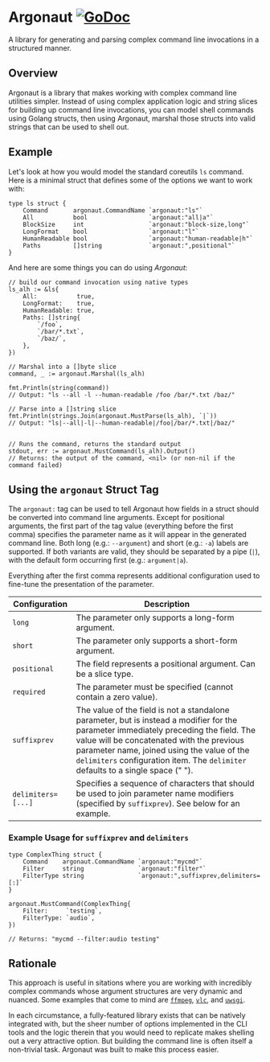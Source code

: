 # Argonaut [![GoDoc](https://godoc.org/github.com/PerformLine/argonaut?status.svg)](https://godoc.org/github.com/PerformLine/argonaut)
A library for generating and parsing complex command line invocations in a structured manner.

## Overview

Argonaut is a library that makes working with complex command line utilities simpler.  Instead of using complex application logic and string slices for building up command line invocations, you can model shell commands using Golang structs, then using Argonaut, marshal those structs into valid strings that can be used to shell out.

## Example

Let's look at how you would model the standard coreutils `ls` command.  Here is a minimal struct that defines some of the options we want to work with:

```golang
type ls struct {
    Command       argonaut.CommandName `argonaut:"ls"`
    All           bool                 `argonaut:"all|a"`
    BlockSize     int                  `argonaut:"block-size,long"`
    LongFormat    bool                 `argonaut:"l"`
    HumanReadable bool                 `argonaut:"human-readable|h"`
    Paths         []string             `argonaut:",positional"`
}
```

And here are some things you can do using _Argonaut_:

```golang
// build our command invocation using native types
ls_alh := &ls{
    All:           true,
    LongFormat:    true,
    HumanReadable: true,
    Paths: []string{
        `/foo`,
        `/bar/*.txt`,
        `/baz/`,
    },
})

// Marshal into a []byte slice
command, _ := argonaut.Marshal(ls_alh)

fmt.Println(string(command))
// Output: "ls --all -l --human-readable /foo /bar/*.txt /baz/"

// Parse into a []string slice
fmt.Println(strings.Join(argonaut.MustParse(ls_alh), `|`))
// Output: "ls|--all|-l|--human-readable|/foo|/bar/*.txt|/baz/"


// Runs the command, returns the standard output
stdout, err := argonaut.MustCommand(ls_alh).Output()
// Returns: the output of the command, <nil> (or non-nil if the command failed)
```

## Using the `argonaut` Struct Tag

The `argonaut:` tag can be used to tell Argonaut how fields in a struct should be converted into command line arguments.  Except for positional arguments, the first part of the tag value (everything before the first comma) specifies the parameter name as it will appear in the generated command line.  Both long (e.g.: `--argument`) and short (e.g.: `-a`) labels are supported.  If both variants are valid, they should be separated by a pipe (`|`), with the default form occurring first (e.g.: `argument|a`).

Everything after the first comma represents additional configuration used to fine-tune the presentation of the parameter.

| Configuration      | Description               |
| ------------------ | ------------------------- |
| `long`             | The parameter only supports a long-form argument. |
| `short`            | The parameter only supports a short-form argument. |
| `positional`       | The field represents a positional argument.  Can be a slice type. |
| `required`         | The parameter must be specified (cannot contain a zero value). |
| `suffixprev`       | The value of the field is not a standalone parameter, but is instead a modifier for the parameter immediately preceding the field.  The value will be concatenated with the previous parameter name, joined using the value of the `delimiters` configuration item.  The `delimiter` defaults to a single space (" "). |
| `delimiters=[...]` | Specifies a sequence of characters that should be used to join parameter name modifiers (specified by `suffixprev`).  See below for an example. |


### Example Usage for `suffixprev` and `delimiters`

```
type ComplexThing struct {
    Command    argonaut.CommandName `argonaut:"mycmd"`
    Filter     string               `argonaut:"filter"`
    FilterType string               `argonaut:",suffixprev,delimiters=[:]`
}

argonaut.MustCommand(ComplexThing{
    Filter:     `testing`,
    FilterType: `audio`,
})

// Returns: "mycmd --filter:audio testing"
```

## Rationale

This approach is useful in sitations where you are working with incredibly complex commands whose argument structures are very dynamic and nuanced.  Some examples that come to mind are [`ffmpeg`](https://ffmpeg.org/ffmpeg.html), [`vlc`](https://wiki.videolan.org/VLC-1-1-x_command-line_help/), and [`uwsgi`](https://uwsgi-docs.readthedocs.io/en/latest/).

In each circumstance, a fully-featured library exists that can be natively integrated with, but the sheer number of options implemented in the CLI tools and the logic therein that you would need to replicate makes shelling out a very attractive option.  But building the command line is often itself a non-trivial task.  Argonaut was built to make this process easier.
